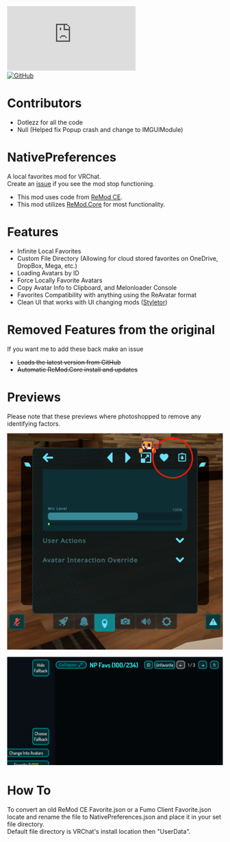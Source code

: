 [![GitHub release (latest by date and asset)](https://img.shields.io/github/downloads/laughingbank/NativePreferences/6.1.1.5/NativeLoader.dll?color=blue&label=download&logo=GitHub&style=flat-square)](https://github.com/laughingbank/NativePreferences/releases/download/6.1.1.5/NativeLoader.dll)  
[![GitHub](https://img.shields.io/github/license/laughingbank/NativePreferences?style=flat-square)](https://github.com/Dotlezz/NativePreferences/blob/main/LICENSE)

# Contributors
- Dotlezz for all the code 
- Null (Helped fix Popup crash and change to IMGUIModule)

# NativePreferences
A local favorites mod for VRChat.  
Create an [issue](https://github.com/laughingbank/NativePreferences/issues/new) if you see the mod stop functioning.
 
- This mod uses code from [ReMod CE](https://github.com/RequiDev/ReModCE).
- This mod utilizes [ReMod.Core](https://github.com/RequiDev/ReMod.Core) for most functionality.

# Features

- Infinite Local Favorites
- Custom File Directory (Allowing for cloud stored favorites on OneDrive, DropBox, Mega, etc.)
- Loading Avatars by ID
- Force Locally Favorite Avatars
- Copy Avatar Info to Clipboard, and Melonloader Console
- Favorites Compatibility with anything using the ReAvatar format
- Clean UI that works with UI changing mods ([Styletor](https://github.com/knah/VRCMods#styletor))

# Removed Features from the original
If you want me to add these back make an issue 

- ~~Loads the latest version from GitHub~~
- ~~Automatic ReMod.Core install and updates~~

# Previews
Please note that these previews where photoshopped to remove any identifying factors.

![QuickMenu](https://github.com/laughingbank/NativePreferences/blob/main/Previews/LocalFavoriteandCopyInfoPreview.png?raw=true)

![BigMenu](https://github.com/laughingbank/NativePreferences/blob/main/Previews/AvatarListandIDPreview.png?raw=true)

# How To
To convert an old ReMod CE Favorite.json or a Fumo Client Favorite.json locate and rename the file to NativePreferences.json and place it in your set file directory.  
Default file directory is VRChat's install location then "UserData".
